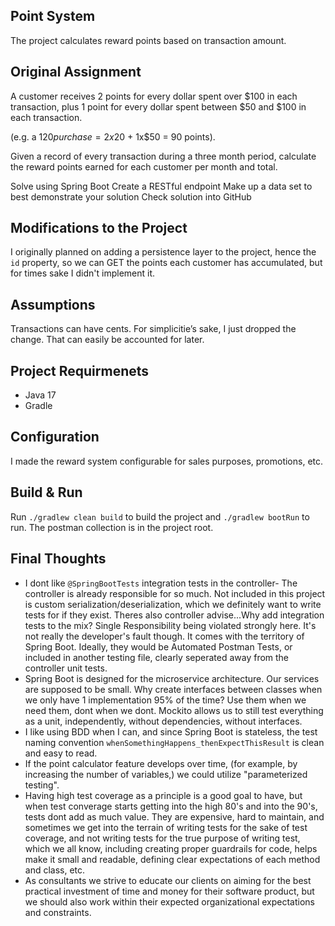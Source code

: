 ## Point System

The project calculates reward points based on transaction amount. 

## Original Assignment 

A customer receives 2 points for every dollar spent over $100 in each transaction, plus 1 point for every dollar spent between $50 and $100 in each transaction.

(e.g. a $120 purchase = 2x$20 + 1x$50 = 90 points).

Given a record of every transaction during a three month period, calculate the reward points earned for each customer per month and total.

Solve using Spring Boot
Create a RESTful endpoint
Make up a data set to best demonstrate your solution
Check solution into GitHub

## Modifications to the Project

I originally planned on adding a persistence layer to the project, hence the `id` property, so we can GET the points each customer has accumulated, but for times sake I didn't implement it. 

## Assumptions

Transactions can have cents. For simplicitie’s sake, I just dropped the change. That can easily be accounted for later. 

## Project Requirmenets

- Java 17
- Gradle

## Configuration

I made the reward system configurable for sales purposes, promotions, etc.

## Build & Run

Run `./gradlew clean build` to build the project and `./gradlew bootRun` to run. The postman collection is in the project root. 

## Final Thoughts

- I dont like `@SpringBootTests` integration tests in the controller- The controller is already responsible for so much. Not included in this project is custom serialization/deserialization, which we definitely want to write tests for if they exist. Theres also controller advise...Why add integration tests to the mix? Single Responsibility being violated strongly here. It's not really the developer's fault though. It comes with the territory of Spring Boot. Ideally, they would be Automated Postman Tests, or included in another testing file, clearly seperated away from the controller unit tests. 
- Spring Boot is designed for the microservice architecture. Our services are supposed to be small. Why create interfaces between classes when we only have 1 implementation 95% of the time? Use them when we need them, dont when we dont. Mockito allows us to still test everything as a unit, independently, without dependencies, without interfaces. 
- I like using BDD when I can, and since Spring Boot is stateless, the test naming convention `whenSomethingHappens_thenExpectThisResult` is clean and easy to read.
- If the point calculator feature develops over time, (for example, by increasing the number of variables,) we could utilize "parameterized testing".
- Having high test coverage as a principle is a good goal to have, but when test converage starts getting into the high 80's and into the 90's, tests dont add as much value. They are expensive, hard to maintain, and sometimes we get into the terrain of writing tests for the sake of test coverage, and not writing tests for the true purpose of writing test, which we all know, including creating proper guardrails for code, helps make it small and readable, defining clear expectations of each method and class, etc. 
- As consultants we strive to educate our clients on aiming for the best practical investment of time and money for their software product, but we should also work within their expected organizational expectations and constraints. 
